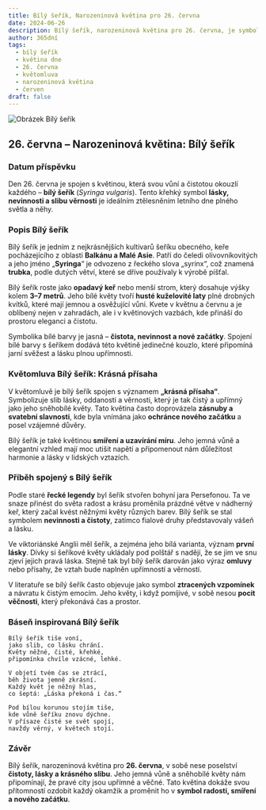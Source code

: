 ```yaml
---
title: Bílý šeřík, Narozeninová květina pro 26. června
date: 2024-06-26
description: Bílý šeřík, narozeninová květina pro 26. června, je symbolem Krásná přísaha. Objevte její jedinečný význam, fascinující příběhy a poezii, která oslavuje její krásu.
author: 365dní
tags:
  - bílý šeřík
  - květina dne
  - 26. června
  - květomluva
  - narozeninová květina
  - červen
draft: false
---
```


![Obrázek Bílý šeřík](https://cdn.pixabay.com/photo/2023/12/04/18/10/lilac-8430051_640.jpg#center)

## 26. června – Narozeninová květina: Bílý šeřík

### Datum příspěvku

Den 26. června je spojen s květinou, která svou vůní a čistotou okouzlí každého – **bílý šeřík** (_Syringa vulgaris_). Tento křehký symbol **lásky, nevinnosti a slibu věrnosti** je ideálním ztělesněním letního dne plného světla a něhy.

### Popis Bílý šeřík

Bílý šeřík je jedním z nejkrásnějších kultivarů šeříku obecného, keře pocházejícího z oblasti **Balkánu a Malé Asie**. Patří do čeledi olivovníkovitých a jeho jméno „**Syringa**“ je odvozeno z řeckého slova „syrinx“, což znamená **trubka**, podle dutých větví, které se dříve používaly k výrobě píšťal.

Bílý šeřík roste jako **opadavý keř** nebo menší strom, který dosahuje výšky kolem **3–7 metrů**. Jeho bílé květy tvoří **husté kuželovité laty** plné drobných kvítků, které mají jemnou a osvěžující vůni. Kvete v květnu a červnu a je oblíbený nejen v zahradách, ale i v květinových vazbách, kde přináší do prostoru eleganci a čistotu.

Symbolika bílé barvy je jasná – **čistota, nevinnost a nové začátky**. Spojení bílé barvy s šeříkem dodává této květině jedinečné kouzlo, které připomíná jarní svěžest a lásku plnou upřímnosti.

### Květomluva Bílý šeřík: Krásná přísaha

V květomluvě je bílý šeřík spojen s významem **„krásná přísaha“**. Symbolizuje slib lásky, oddanosti a věrnosti, který je tak čistý a upřímný jako jeho sněhobílé květy. Tato květina často doprovázela **zásnuby a svatební slavnosti**, kde byla vnímána jako **ochránce nového začátku** a posel vzájemné důvěry.

Bílý šeřík je také květinou **smíření a uzavírání míru**. Jeho jemná vůně a elegantní vzhled mají moc utišit napětí a připomenout nám důležitost harmonie a lásky v lidských vztazích.

### Příběh spojený s Bílý šeřík

Podle staré **řecké legendy** byl šeřík stvořen bohyní jara Persefonou. Ta ve snaze přinést do světa radost a krásu proměnila prázdné větve v nádherný keř, který začal kvést něžnými květy různých barev. Bílý šeřík se stal symbolem **nevinnosti a čistoty**, zatímco fialové druhy představovaly vášeň a lásku.

Ve viktoriánské Anglii měl šeřík, a zejména jeho bílá varianta, význam **první lásky**. Dívky si šeříkové květy ukládaly pod polštář s nadějí, že se jim ve snu zjeví jejich pravá láska. Stejně tak byl bílý šeřík darován jako výraz **omluvy** nebo přísahy, že vztah bude naplněn upřímností a věrností.

V literatuře se bílý šeřík často objevuje jako symbol **ztracených vzpomínek** a návratu k čistým emocím. Jeho květy, i když pomíjivé, v sobě nesou **pocit věčnosti**, který překonává čas a prostor.

### Báseň inspirovaná Bílý šeřík

```
Bílý šeřík tiše voní,  
jako slib, co lásku chrání.  
Květy něžné, čisté, křehké,  
připomínka chvíle vzácné, lehké.  

V objetí tvém čas se ztrácí,  
běh života jemně zkrásní.  
Každý květ je něžný hlas,  
co šeptá: „Láska překoná i čas.“  

Pod bílou korunou stojím tiše,  
kde vůně šeříku znovu dýchne.  
V přísaze čisté se svět spojí,  
navždy věrný, v květech stojí.  
```

### Závěr

Bílý šeřík, narozeninová květina pro **26. června**, v sobě nese poselství **čistoty, lásky a krásného slibu**. Jeho jemná vůně a sněhobílé květy nám připomínají, že pravé city jsou upřímné a věčné. Tato květina dokáže svou přítomností ozdobit každý okamžik a proměnit ho v **symbol radosti, smíření a nového začátku**.